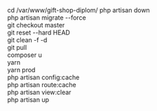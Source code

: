 cd /var/www/gift-shop-diplom/
php artisan down  
php artisan migrate --force  
git checkout master  
git reset --hard HEAD  
git clean -f -d  
git pull  
composer u  
yarn  
yarn prod  
php artisan config:cache  
php artisan route:cache  
php artisan view:clear  
php artisan up  